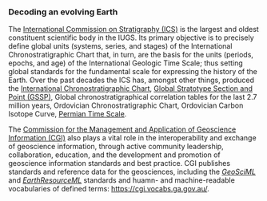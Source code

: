 ### Decoding an evolving Earth

The [International Commission on Stratigraphy (ICS)](https://stratigraphy.org) is the largest and oldest constituent scientific body in the IUGS. Its primary objective is to precisely define global units (systems, series, and stages) of the International Chronostratigraphic Chart that, in turn, are the basis for the units (periods, epochs, and age) of the International Geologic Time Scale; thus setting global standards for the fundamental scale for expressing the history of the Earth. Over the past decades the ICS has, amongst other things, produced the [International Chronostratigraphic Chart](https://stratigraphy.org/chart), [Global Stratotype Section and Point (GSSP)](https://stratigraphy.org/gssps/), Global chronostratigraphical correlation tables for the last 2.7 million years, Ordovician Chronostratigraphic Chart, Ordovician Carbon Isotope Curve, [Permian Time Scale](https://permian.stratigraphy.org/timescale). 

The [Commission for the Management and Application of Geoscience Information (CGI)](https://cgi-iugs.org/) also plays a vital role in the interoperability and exchange of geoscience information, through active community leadership, collaboration, education, and the development and promotion of geoscience information standards and best practice. CGI publishes standards and reference data for the geosciences, including the [_GeoSciML_](http://geosciml.org/) and [_EarthResourceML_](https://earthresourceml.org/) standards and huamn- and machine-readable vocabularies of defined terms: <https://cgi.vocabs.ga.gov.au/>.
